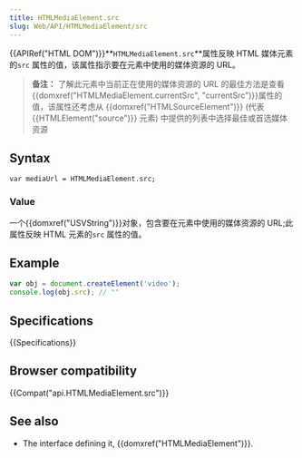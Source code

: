 ```yaml
---
title: HTMLMediaElement.src
slug: Web/API/HTMLMediaElement/src
---
```

{{APIRef("HTML DOM")}}**`HTMLMediaElement.src`**属性反映 HTML 媒体元素的`src` 属性的值，该属性指示要在元素中使用的媒体资源的 URL。

> **备注：** 了解此元素中当前正在使用的媒体资源的 URL 的最佳方法是查看 {{domxref("HTMLMediaElement.currentSrc", "currentSrc")}}属性的值，该属性还考虑从 {{domxref("HTMLSourceElement")}} (代表 {{HTMLElement("source")}} 元素) 中提供的列表中选择最佳或首选媒体资源

## Syntax

```plain
var mediaUrl = HTMLMediaElement.src;
```

### Value

一个{{domxref("USVString")}}对象，包含要在元素中使用的媒体资源的 URL;此属性反映 HTML 元素的`src` 属性的值。

## Example

```js
var obj = document.createElement('video');
console.log(obj.src); // ""
```

## Specifications

{{Specifications}}

## Browser compatibility

{{Compat("api.HTMLMediaElement.src")}}

## See also

- The interface defining it, {{domxref("HTMLMediaElement")}}.

